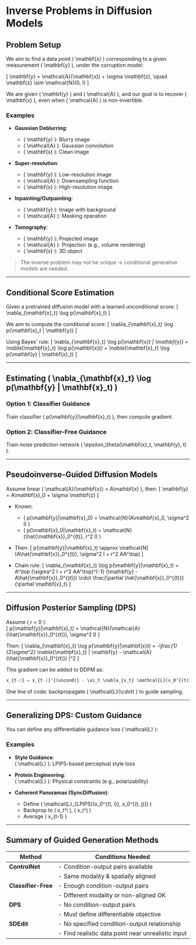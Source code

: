 
# Inverse Problems in Diffusion Models

## Problem Setup

We aim to find a data point \( \mathbf{x} \) corresponding to a given measurement \( \mathbf{y} \), under the corruption model:

\[
\mathbf{y} = \mathcal{A}(\mathbf{x}) + \sigma \mathbf{z}, \quad \mathbf{z} \sim \mathcal{N}(0, I)
\]

We are given \( \mathbf{y} \) and \( \mathcal{A} \), and our goal is to recover \( \mathbf{x} \), even when \( \mathcal{A} \) is non-invertible.

### Examples

- **Gaussian Deblurring**:  
  - \( \mathbf{y} \): Blurry image  
  - \( \mathcal{A} \): Gaussian convolution  
  - \( \mathbf{x} \): Clean image

- **Super-resolution**:  
  - \( \mathbf{y} \): Low-resolution image  
  - \( \mathcal{A} \): Downsampling function  
  - \( \mathbf{x} \): High-resolution image

- **Inpainting/Outpainting**:  
  - \( \mathbf{y} \): Image with background  
  - \( \mathcal{A} \): Masking operation

- **Tomography**:  
  - \( \mathbf{y} \): Projected image  
  - \( \mathcal{A} \): Projection (e.g., volume rendering)  
  - \( \mathbf{x} \): 3D object

> The inverse problem may not be unique → conditional generative models are needed.

---

## Conditional Score Estimation

Given a pretrained diffusion model with a learned unconditional score:
\[
\nabla_{\mathbf{x}_t} \log p(\mathbf{x}_t)
\]

We aim to compute the conditional score:
\[
\nabla_{\mathbf{x}_t} \log p(\mathbf{x}_t | \mathbf{y})
\]

Using Bayes’ rule:
\[
\nabla_{\mathbf{x}_t} \log p(\mathbf{x}_t | \mathbf{y}) = \nabla_{\mathbf{x}_t} \log p(\mathbf{x}_t) + \nabla_{\mathbf{x}_t} \log p(\mathbf{y} | \mathbf{x}_t)
\]

---

## Estimating \( \nabla_{\mathbf{x}_t} \log p(\mathbf{y} | \mathbf{x}_t) \)

### Option 1: Classifier Guidance
Train classifier \( p(\mathbf{y}|\mathbf{x}_t) \), then compute gradient.

### Option 2: Classifier-Free Guidance
Train noise prediction network \( \epsilon_\theta(\mathbf{x}_t, \mathbf{y}, t) \).

---

## Pseudoinverse-Guided Diffusion Models

Assume linear \( \mathcal{A}(\mathbf{x}) = A\mathbf{x} \), then:
\[
\mathbf{y} = A\mathbf{x}_0 + \sigma \mathbf{z}
\]

- Known:
  - \( p(\mathbf{y}|\mathbf{x}_0) = \mathcal{N}(A\mathbf{x}_0, \sigma^2 I) \)
  - \( p(\mathbf{x}_0|\mathbf{x}_t) = \mathcal{N}(\hat{\mathbf{x}}_0^{(t)}, r^2 I) \)

- Then:
\[
p(\mathbf{y}|\mathbf{x}_t) \approx \mathcal{N}(A\hat{\mathbf{x}}_0^{(t)}, \sigma^2 I + r^2 AA^\top)
\]

- Chain rule:
\[
\nabla_{\mathbf{x}_t} \log p(\mathbf{y}|\mathbf{x}_t) = A^\top (\sigma^2 I + r^2 AA^\top)^{-1} (\mathbf{y} - A\hat{\mathbf{x}}_0^{(t)}) \cdot \frac{\partial \hat{\mathbf{x}}_0^{(t)}}{\partial \mathbf{x}_t}
\]

---

## Diffusion Posterior Sampling (DPS)

Assume \( r = 0 \):  
\[
p(\mathbf{y}|\mathbf{x}_t) = \mathcal{N}(\mathcal{A}(\hat{\mathbf{x}}_0^{(t)}), \sigma^2 I)
\]

Then:
\[
\nabla_{\mathbf{x}_t} \log p(\mathbf{y}|\mathbf{x}_t) = -\frac{1}{2\sigma^2} \nabla_{\mathbf{x}_t} \| \mathbf{y} - \mathcal{A}(\hat{\mathbf{x}}_0^{(t)}) \|^2
\]

This gradient can be added to DDPM as:

```python
x_{t-1} = x_{t-1}^{(uncond)} - \xi_t \nabla_{x_t} \mathcal{L}(x_0^{(t)})
```

One line of code: backpropagate \( \mathcal{L}(\cdot) \) to guide sampling.

---

## Generalizing DPS: Custom Guidance

You can define any differentiable guidance loss \( \mathcal{L} \):

### Examples

- **Style Guidance**:  
  \( \mathcal{L} \): LPIPS-based perceptual style loss

- **Protein Engineering**:  
  \( \mathcal{L} \): Physical constraints (e.g., polarizability)

- **Coherent Panoramas (SyncDiffusion)**:  
  - Define \( \mathcal{L}_{LPIPS}(x_0^{(t, i)}, x_0^{(t, j)}) \)
  - Backprop to \( x_t^i \), \( x_t^j \)
  - Average \( x_{t-1} \)

---

## Summary of Guided Generation Methods

| Method                | Conditions Needed                                           |
|-----------------------|-------------------------------------------------------------|
| **ControlNet**        | - Condition-output pairs available                          |
|                       | - Same modality & spatially aligned                         |
| **Classifier-Free**   | - Enough condition-output pairs                             |
|                       | - Different modality or non-aligned OK                      |
| **DPS**               | - No condition-output pairs                                 |
|                       | - Must define differentiable objective                      |
| **SDEdit**            | - No specified condition-output relationship                |
|                       | - Find realistic data point near unrealistic input          |
